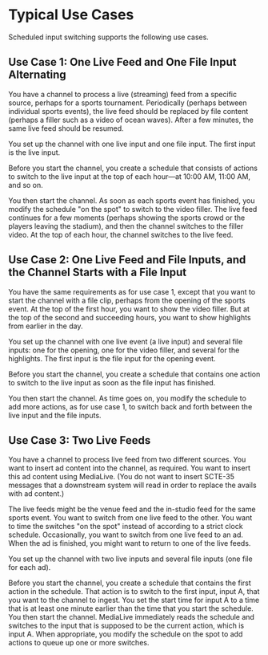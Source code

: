 # Typical Use Cases<a name="typical-use-cases"></a>

Scheduled input switching supports the following use cases\.

## Use Case 1: One Live Feed and One File Input Alternating<a name="ips-case-1"></a>

You have a channel to process a live \(streaming\) feed from a specific source, perhaps for a sports tournament\. Periodically \(perhaps between individual sports events\), the live feed should be replaced by file content \(perhaps a filler such as a video of ocean waves\)\. After a few minutes, the same live feed should be resumed\. 

You set up the channel with one live input and one file input\. The first input is the live input\. 

Before you start the channel, you create a schedule that consists of actions to switch to the live input at the top of each hour—at 10:00 AM, 11:00 AM, and so on\. 

You then start the channel\. As soon as each sports event has finished, you modify the schedule "on the spot" to switch to the video filler\. The live feed continues for a few moments \(perhaps showing the sports crowd or the players leaving the stadium\), and then the channel switches to the filler video\. At the top of each hour, the channel switches to the live feed\.

## Use Case 2: One Live Feed and File Inputs, and the Channel Starts with a File Input<a name="ips-case-2"></a>

You have the same requirements as for use case 1, except that you want to start the channel with a file clip, perhaps from the opening of the sports event\. At the top of the first hour, you want to show the video filler\. But at the top of the second and succeeding hours, you want to show highlights from earlier in the day\.

You set up the channel with one live event \(a live input\) and several file inputs: one for the opening, one for the video filler, and several for the highlights\. The first input is the file input for the opening event\. 

Before you start the channel, you create a schedule that contains one action to switch to the live input as soon as the file input has finished\. 

You then start the channel\. As time goes on, you modify the schedule to add more actions, as for use case 1, to switch back and forth between the live input and the file inputs\.

## Use Case 3: Two Live Feeds<a name="ips-case-3"></a>

You have a channel to process live feed from two different sources\. You want to insert ad content into the channel, as required\. You want to insert this ad content using MediaLive\. \(You do not want to insert SCTE\-35 messages that a downstream system will read in order to replace the avails with ad content\.\)

The live feeds might be the venue feed and the in\-studio feed for the same sports event\. You want to switch from one live feed to the other\. You want to time the switches "on the spot" instead of according to a strict clock schedule\. Occasionally, you want to switch from one live feed to an ad\. When the ad is finished, you might want to return to one of the live feeds\.

You set up the channel with two live inputs and several file inputs \(one file for each ad\)\. 

Before you start the channel, you create a schedule that contains the first action in the schedule\. That action is to switch to the first input, input A, that you want to the channel to ingest\. You set the start time for input A to a time that is at least one minute earlier than the time that you start the schedule\. You then start the channel\. MediaLive immediately reads the schedule and switches to the input that is supposed to be the current action, which is input A\. When appropriate, you modify the schedule on the spot to add actions to queue up one or more switches\.